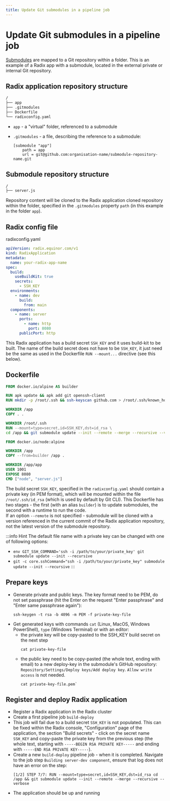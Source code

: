 ```yaml
---
title: Update Git submodules in a pipeline job
---
```


# Update Git submodules in a pipeline job

[Submodules](/guides/git-submodules/index.md) are mapped to a Git repository within a folder. This is an example of a Radix app with a submodule, located in the external private or internal Git repository.

## Radix application repository structure
```sh
/
├── app
├── .gitmodules 
├── Dockerfile
└── radixconfig.yaml
```
* `app` - a "virtual" folder, referenced to a submodule
* `.gitmodules` - a file, describing the reference to a submodule:
    
    ```
    [submodule "app"]
        path = app
        url = git@github.com:organisation-name/submodule-repository-name.git
    ```
## Submodule repository structure
```sh
/
├── server.js
```
Repository content will be cloned to the Radix application cloned repository within the folder, specified in the `.gitmodules` property `path` (in this example in the folder `app`).
## Radix config file
radixconfig.yaml
```yaml
apiVersion: radix.equinor.com/v1
kind: RadixApplication
metadata:
  name: your-radix-app-name
spec:
  build:
    useBuildKit: true
    secrets:
      - SSH_KEY
  environments:
    - name: dev
      build:
        from: main
  components:
    - name: server
      ports:
        - name: http
          port: 8080
      publicPort: http
```
This Radix application has a build secret `SSH_KEY` and it uses build-kit to be built. The name of the build secret does not have to be `SSH_KEY`, it just need be the same as used in the Dockerfile `RUN --mount...` directive (see this below).
## Dockerfile
```Dockerfile
FROM docker.io/alpine AS builder

RUN apk update && apk add git openssh-client
RUN mkdir -p /root/.ssh && ssh-keyscan github.com > /root/.ssh/known_hosts

WORKDIR /app
COPY . .

WORKDIR /root/.ssh
RUN --mount=type=secret,id=SSH_KEY,dst=id_rsa \
cd /app && git submodule update --init --remote --merge --recursive --verbose

FROM docker.io/node:alpine

WORKDIR /app
COPY --from=builder /app .

WORKDIR /app/app
USER 1001
EXPOSE 8080
CMD ["node", "server.js"]
```
The build secret `SSH_KEY`, specified in the `radixconfig.yaml` should contain a private key (in PEM format), which will be mounted within the file `/root/.ssh/id_rsa` (which is used by default by Git CLI).
This Dockerfile has two stages - the first (with an alias `builder`) is to update submodules, the second with a runtime to run the code.  
If an option `--remote` is not specified - submodule will be cloned with a version referenced in the current commit of the Radix application repository, not the latest version of the submodule repository.

:::info Hint
The default file name with a private key can be changed with one of following options:
* `env GIT_SSH_COMMAND='ssh -i /path/to/your/private_key' git submodule update --init --recursive`
* `git -c core.sshCommand="ssh -i /path/to/your/private_key" submodule update --init --recursive`
:::
## Prepare keys
* Generate private and public keys. The key format need to be PEM, do not set passphrase (hit the Enter on the request "Enter passphrase" and "Enter same passphrase again"):
    ```shell
    ssh-keygen -t rsa -b 4096 -m PEM -f private-key-file
    ```
* Get generated keys with commands `cat` (Linux, MacOS, Windows PowerShell), `type` (Windows Terminal) or with an editor:
  * the private key will be copy-pasted to the SSH_KEY build secret on the next step
    ```shell
    cat private-key-file
    ```
  * the public key need to be copy-pasted (the whole text, ending with email) to a new deploy-key in the submodule's GitHub repository: `Repository/Settings/Deploy keys/Add deploy key`. `Allow write access` is not needed. 
    ```shell
    cat private-key-file.pem`
    ```
## Register and deploy Radix application
* Register a Radix application in the Radix cluster
* Create a first pipeline job `build-deploy`
* This job will fail due to a build secret `SSH_KEY` is not populated. This can be fixed within the Radix console, "Configuration" page of the application, the section "Build secrets" - click on the secret name `SSH_KEY` and copy-paste the private key from the previous step (the whole text, starting with `-----BEGIN RSA PRIVATE KEY-----` and ending with `-----END RSA PRIVATE KEY-----`).
* Create a new `build-deploy` pipeline job - when it is completed. Navigate to the job step `Building server-dev component`, ensure that log does not have an error on the step:
  ```shell
  [1/2] STEP 7/7: RUN --mount=type=secret,id=SSH_KEY,dst=id_rsa cd /app && git submodule update --init --remote --merge --recursive --verbose
  ```
* The application should be up and running